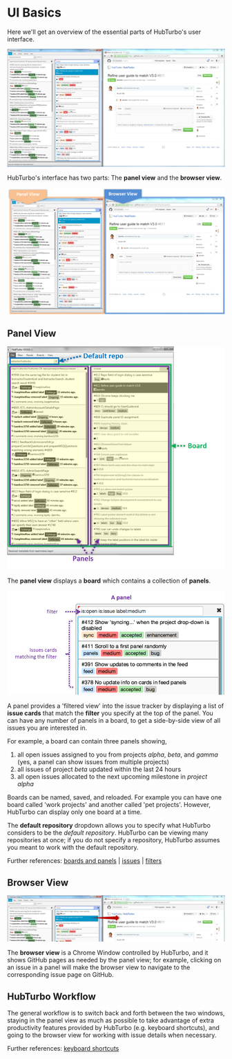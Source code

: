 # UI Basics

Here we'll get an overview of the essential parts of HubTurbo's user interface.

![](images/ui-basics/UiMainComponentsScreenshot.png?raw=true)

HubTurbo's interface has two parts: The **panel view** and the **browser view**.

![](images/ui-basics/UiMainComponentsBreakdown.png?raw=true)

## Panel View

<img src="images/ui-basics/PanelViewBreakdown.png" width="600">

The **panel view** displays a **board** which contains a collection of **panels**. 

<img src="images/ui-basics/PanelExplanation.png" width="600">

A panel provides a 'filtered view' into the issue tracker by displaying a list of 
**issue cards** that match the **filter** you specify at the top of the panel. 
You can have any number of panels in a board, to get a side-by-side view of all issues you are interested in. 

For example, a board can contain three panels showing,

1. all open issues assigned to you from projects *alpha*, *beta*, and *gamma* (yes, a panel can show issues from multiple projects)
2. all issues of project *beta* updated within the last 24 hours  
3. all open issues allocated to the next upcoming milestone in *project alpha*

Boards can be named, saved, and reloaded. For example you can have one board called 'work projects' and another called 'pet projects'. 
However, HubTurbo can display only one board at a time.

The **default repository** dropdown allows you to specify what HubTurbo considers to be the *default repository*. 
HubTurbo can be viewing many repositories at once; if you do not specify a repository, 
HubTurbo assumes you meant to work with the default repository. 

Further references: [boards and panels](Boards-and-Panels.md) | [issues](Issues.md) | [filters](Filters.md)

## Browser View

<img src="images/ui-basics/BrowserViewExplanation.png" width="800">

The **browser view** is a Chrome Window controlled by HubTurbo, and it shows GitHub pages as needed by the panel view; 
for example, clicking on an issue in a panel will make the browser view to navigate to the corresponding issue page on GitHub.

## HubTurbo Workflow

The general workflow is to switch back and forth between the two windows, 
staying in the panel view as much as possible to take advantage of extra productivity features 
provided by HubTurbo (e.g. keyboard shortcuts), and going to the browser view for working with issue details when necessary.

Further references: [keyboard shortcuts](Keyboard-Shortcuts.md)
